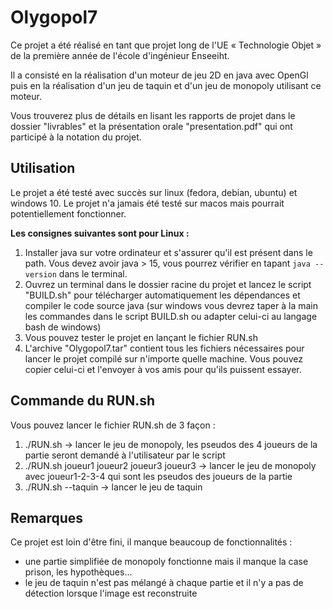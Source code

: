 # Olygopol7

Ce projet a été réalisé en tant que projet long de l'UE « Technologie Objet » de la première année de l'école d'ingénieur Enseeiht.

Il a consisté en la réalisation d'un moteur de jeu 2D en java avec OpenGl puis en la réalisation d'un
jeu de taquin et d'un jeu de monopoly utilisant ce moteur.

Vous trouverez plus de détails en lisant les rapports de projet dans le dossier "livrables" et
la présentation orale "presentation.pdf" qui ont participé à la notation du projet.

## Utilisation

Le projet a été testé avec succès sur linux (fedora, debian, ubuntu) et windows 10.
Le projet n'a jamais été testé sur macos mais pourrait potentiellement fonctionner.

**Les consignes suivantes sont pour Linux :**

1. Installer java sur votre ordinateur et s'assurer qu'il est présent dans le path. Vous devez avoir java > 15, vous pourrez vérifier en tapant `java --version` dans le terminal.
2. Ouvrez un terminal dans le dossier racine du projet et lancez le script "BUILD.sh" pour télécharger automatiquement les dépendances et compiler le code source java
(sur windows vous devrez taper à la main les commandes dans le script BUILD.sh ou adapter celui-ci au langage bash de windows)
3. Vous pouvez tester le projet en lançant le fichier RUN.sh
4. L'archive "Olygopol7.tar" contient tous les fichiers nécessaires pour lancer le projet compilé sur n'importe quelle machine. Vous pouvez copier celui-ci et l'envoyer à vos amis pour qu'ils puissent essayer.

## Commande du RUN.sh

Vous pouvez lancer le fichier RUN.sh de 3 façon :
1. ./RUN.sh -> lancer le jeu de monopoly, les pseudos des 4 joueurs de la partie seront demandé à l'utilisateur par le script
2. ./RUN.sh joueur1 joueur2 joueur3 joueur3 -> lancer le jeu de monopoly avec joueur1-2-3-4 qui sont les pseudos des joueurs de la partie
3. ./RUN.sh --taquin -> lancer le jeu de taquin

## Remarques

Ce projet est loin d'être fini, il manque beaucoup de fonctionnalités :
- une partie simplifiée de monopoly fonctionne mais il manque la case prison, les hypothèques...
- le jeu de taquin n'est pas mélangé à chaque partie et il n'y a pas de détection lorsque l'image est reconstruite
